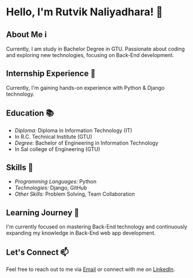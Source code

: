 # Hello, I'm Rutvik Naliyadhara! :wave:
## About Me :information_source:
Currently, I am study in Bachelor Degree in GTU. Passionate about coding and exploring new technologies, focusing on Back-End development.
## Internship Experience :briefcase:
Currently, I'm gaining hands-on experience with Python & Django technology.
## Education :books:
- *Diploma:* Diploma in Information Technology (IT)
- In R.C. Technical  Institute (GTU)
- *Degree:* Bachelor of Engineering in Information Technology
- In Sal college of Engineering (GTU) 
## Skills :rocket:
- *Programming Languages:* Python
- *Technologies:* Django, GitHub
- *Other Skills:* Problem Solving, Team Collaboration
## Learning Journey :seedling:
I'm currently focused on mastering Back-End technology and continuously expanding my knowledge in Back-End web app development.
## Let's Connect :mailbox:
Feel free to reach out to me via [Email](mailto:naliyadhararutvik2005@gmail.com) or connect with me on [LinkedIn](https://www.linkedin.com/in/rutvik-naliyadhara).
